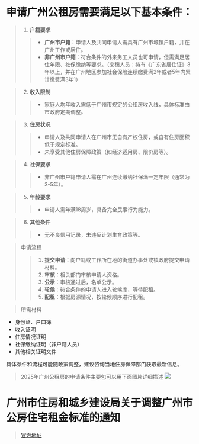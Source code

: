 # 申请广州公租房需要满足以下基本条件：

> 1. **户籍要求**
>> - **广州市户籍**：申请人及共同申请人需具有广州市城镇户籍，并在广州工作或居住。
>> - **非广州市户籍**：符合条件的外来务工人员也可申请，但需满足居住年限、社保缴纳等要求。（来穗人员：持有《广东省居住证》3年以上，并在广州地区参加社会保险连续缴费满2年或者5年内累计缴费满3年1）

> 2. **收入限制**
 >> - 家庭人均年收入需低于广州市规定的公租房收入线，具体标准由市政府定期调整。

> 3. **住房状况**
  >> - 申请人及共同申请人在广州市无自有产权住房，或自有住房面积低于规定标准。
  >> - 未享受其他住房保障政策（如经济适用房、限价房等）。

>  4. **社保要求**
  >> - 非广州市户籍申请人需在广州连续缴纳社保满一定年限（通常为3-5年）。

> 5. **年龄要求**
  >> - 申请人需年满18周岁，具备完全民事行为能力。

>  6. **其他条件**
 >> - 无不良信用记录，未违反计划生育政策等。

> 申请流程
>> 1. **提交申请**：向户籍或工作所在地的街道办事处或镇政府提交申请材料。
>> 2. **审核**：相关部门审核申请人资格。
>> 3. **公示**：审核通过后，名单公示。
>> 4. **轮候**：符合条件的申请人进入轮候库，等待配租。
>> 5. **配租**：根据房源情况，按轮候顺序进行配租。

> 所需材料
- 身份证、户口簿
- 收入证明
- 住房情况证明
- 社保缴纳证明（非户籍人员）
- 其他相关证明文件

具体条件和流程可能随政策调整，建议咨询当地住房保障部门获取最新信息。
> 2025年广州公租房的申请条件主要包可以用下面图片详细描述
![](https://newiterator.github.io/static/2025/life/2025022614.42.52.png)

# 广州市住房和城乡建设局关于调整广州市公房住宅租金标准的通知
> [官方地址](https://zfcj.gz.gov.cn/sjb/bmwj/content/mpost_9449883.html)
